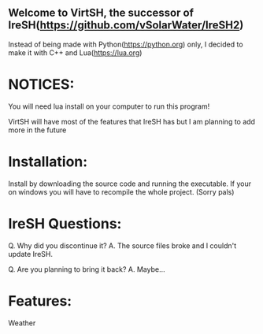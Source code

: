 ## Welcome to VirtSH, the successor of IreSH(https://github.com/vSolarWater/IreSH2)

Instead of being made with Python(https://python.org) only, I decided to make it with C++ and Lua(https://lua.org)

# NOTICES:
You will need lua install on your computer to run this program!

VirtSH will have most of the features that IreSH has but I am planning to add more in the future

# Installation:

Install by downloading the source code and running the executable.
If your on windows you will have to recompile the whole project. (Sorry pals)


# IreSH Questions:

Q. Why did you discontinue it? A. The source files broke and I couldn't update IreSH.

Q. Are you planning to bring it back? A. Maybe...

# Features:

Weather